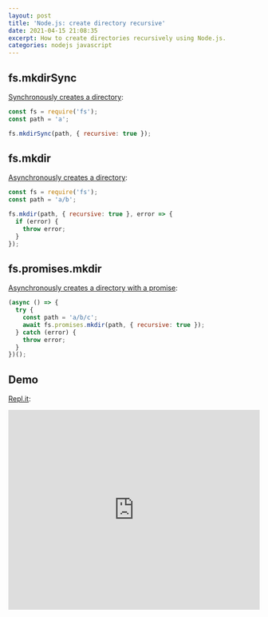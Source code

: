 ```yaml
---
layout: post
title: 'Node.js: create directory recursive'
date: 2021-04-15 21:08:35
excerpt: How to create directories recursively using Node.js.
categories: nodejs javascript
---
```


## fs.mkdirSync

[Synchronously creates a directory](https://nodejs.org/api/fs.html#fs_fs_mkdirsync_path_options):

```js
const fs = require('fs');
const path = 'a';

fs.mkdirSync(path, { recursive: true });
```

## fs.mkdir

[Asynchronously creates a directory](https://nodejs.org/api/fs.html#fs_fs_mkdir_path_options_callback):

```js
const fs = require('fs');
const path = 'a/b';

fs.mkdir(path, { recursive: true }, error => {
  if (error) {
    throw error;
  }
});
```

## fs.promises.mkdir

[Asynchronously creates a directory with a promise](https://nodejs.org/api/fs.html#fs_fspromises_mkdir_path_options):

```js
(async () => {
  try {
    const path = 'a/b/c';
    await fs.promises.mkdir(path, { recursive: true });
  } catch (error) {
    throw error;
  }
})();
```

## Demo

[Repl.it](https://repl.it/@remarkablemark/Nodejs-create-directory-recursive):

<iframe height="400px" width="100%" src="https://repl.it/@remarkablemark/Nodejs-create-directory-recursive?lite=true" scrolling="no" frameborder="no" allowtransparency="true" allowfullscreen="true" sandbox="allow-forms allow-pointer-lock allow-popups allow-same-origin allow-scripts allow-modals"></iframe>
